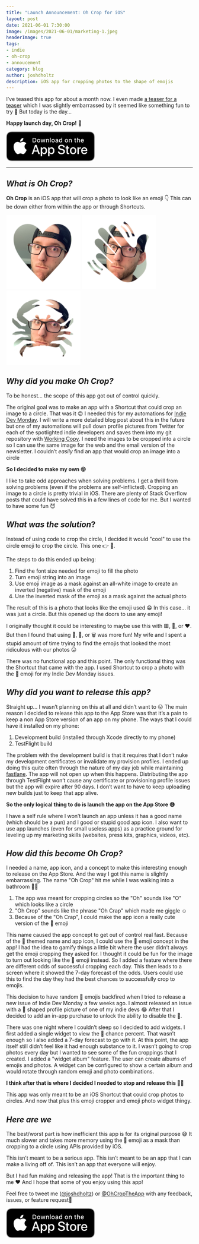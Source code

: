 ```yaml
---
title: "Launch Announcement: Oh Crop for iOS"
layout: post
date: 2021-06-01 7:30:00
image: /images/2021-06-01/marketing-1.jpeg
headerImage: true
tags:
- indie
- oh-crop
- annoucement
category: blog
author: joshdholtz
description: iOS app for cropping photos to the shape of emojis
---
```


I’ve teased this app for about a month now. I even made [a teaser for a teaser](https://twitter.com/joshdholtz/status/1388148055124463617) which I was slightly embarrassed by it seemed like something fun to try 🙈 But today is the day…

**Happy launch day, Oh Crop!** 🥳

<a href="https://apps.apple.com/us/app/oh-crop-emoji-but-as-photos/id1563845967" target="_blank">
  <img src="/images/Download_on_App_Store.svg"/>
</a>

<hr/>

## _What is Oh Crop?_

**Oh Crop** is an iOS app that will crop a photo to look like an emoji 👇 This can be down either from within the app or through Shortcuts.

<img src="/images/2021-06-01/josh_heart.png" width="200">
<img src="/images/2021-06-01/josh_wave.png" width="200">
<img src="/images/2021-06-01/josh_crab.png" width="200">

## _Why did you make Oh Crop?_

To be honest… the scope of this app got out of control quickly.

The original goal was to make an app with a Shortcut that could crop an image to a circle. That was it 🙃 I needed this for my automations for [Indie Dev Monday](https://indiedevmonday.com). I will write a more detailed blog post about this in the future but one of my automations will pull down profile pictures from Twitter for each of the spotlighted indie developers and saves them into my git repository with [Working Copy](https://workingcopyapp.com). I need the images to be cropped into a circle so I can use the same image for the web and the email version of the newsletter. I couldn’t _easily_ find an app that would crop an image into a circle

**So I decided to make my own 😜**

I like to take odd approaches when solving problems. I get a thrill from solving problems (even if the problems are self-inflicted). Cropping an image to a circle is pretty trivial in iOS. There are plenty of Stack Overflow posts that could have solved this in a few lines of code for me. But I wanted to have some fun 😈

## _What was the solution_?

Instead of using code to crop the circle, I decided it would "cool" to use the circle emoji to crop the circle. This one 👉 🔴.

The steps to do this ended up being:
1. Find the font size needed for emoji to fill the photo
2. Turn emoji string into an image
3. Use emoji image as a mask against an all-white image to create an inverted (negative) mask of the emoji
4. Use the inverted mask of the emoji as a mask against the actual photo 

The result of this is a photo that looks like the emoji used 😁 In this case… it was just a circle. But this opened up the doors to use any emoji!

I originally thought it could be interesting to maybe use this with 🟥, 🔷, or ❤️. But then I found that using 🐩, 🚽, or 🗑 was more fun! My wife and I spent a stupid amount of time trying to find the emojis that looked the most ridiculous with our photos 😛

There was no functional app and this point. The only functional thing was the Shortcut that came with the app. I used Shortcut to crop a photo with the 🔴 emoji for my Indie Dev Monday issues.

## _Why did you want to release this app?_

Straight up… I wasn’t planning on this at all and didn’t want to 😛 The main reason I decided to release this app to the App Store was that it’s a pain to keep a non App Store version of an app on my phone. The ways that I could have it installed on my phone:

1. Development build (installed through Xcode directly to my phone)
2. TestFlight build

The problem with the development build is that it requires that I don’t nuke my development certificates or invalidate my provision profiles. I ended up doing this quite often through the nature of my day job while maintaining [fastlane](https://fastlane.tools). The app will not open up when this happens. Distributing the app through TestFlight won’t cause any certificate or provisioning profile issues but the app will expire after 90 days. I don’t want to have to keep uploading new builds just to keep that app alive.

**So the only logical thing to do is launch the app on the App Store 😅**

I have a self rule where I won’t launch an app unless it has a good name (which should be a pun) and I good or stupid good app icon. I also want to use app launches (even for small useless apps) as a practice ground for leveling up my marketing skills (websites, press kits, graphics, videos, etc).

## _How did this become Oh Crop?_

I needed a name, app icon, and a concept to make this interesting enough to release on the App Store. And the way I got this name is slightly embarrassing. The name "Oh Crop" hit me while I was walking into a bathroom 🤦‍♂️ 

1. The app was meant for cropping circles so the "Oh" sounds like "O" which looks like a circle 
2. "Oh Crop" sounds like the phrase "Oh Crap" which made me giggle ☺️
3. Because of the "Oh Crap", I could make the app icon a really cute version of the 💩 emoji

This name caused the app concept to get out of control real fast. Because of the 💩 themed name and app icon, I could use the 💩 emoji concept in the app! I had the idea to gamify things a little bit where the user didn’t always get the emoji cropping they asked for. I thought it could be fun for the image to turn out looking like the 💩 emoji instead. So I added a feature where there are different odds of successful cropping each day. This then leads to a screen where it showed the 7-day forecast of the odds. Users could use this to find the day they had the best chances to successfully crop to emojis.

This decision to have random 💩 emojis backfired when I tried to release a new issue of Indie Dev Monday a few weeks ago. I almost released an issue with a 💩 shaped profile picture of one of my indie devs 😂 After that I decided to add an in-app purchase to unlock the ability to disable the 💩. 

There was one night where I couldn’t sleep so I decided to add widgets. I first added a single widget to view the 💩 chance percent. That wasn’t enough so I also added a 7-day forecast to go with it. At this point, the app itself still didn’t feel like it had enough substance to it. I wasn’t going to crop photos every day but I wanted to see some of the fun croppings that I created. I added a "widget album" feature. The user can create albums of emojis and photos. A widget can be configured to show a certain album and would rotate through random emoji and photo combinations.

**I think after that is where I decided I needed to stop and release this 🤷‍♂️**

This app was only meant to be an iOS Shortcut that could crop photos to circles. And now that plus this emoji cropper and emoji photo widget thingy.

## _Here are we_

The best/worst part is how inefficient this app is for its original purpose 😅 It much slower and takes more memory using the 🔴 emoji as a mask than cropping to a circle using APIs provided by iOS.

This isn’t meant to be a serious app. This isn’t meant to be an app that I can make a living off of. This isn’t an app that everyone will enjoy.

But I had fun making and releasing the app! That is the important thing to me ❤️ And I hope that some of you enjoy using this app! 

Feel free to tweet me ([@joshdholtz](https://twitter.com/joshdholtz)) or [@OhCropTheApp](https://twitter.com/OhCropTheApp) with any feedback, issues, or feature request🥳

<a href="https://apps.apple.com/us/app/oh-crop-emoji-but-as-photos/id1563845967" target="_blank">
  <img src="/images/Download_on_App_Store.svg"/>
</a>
